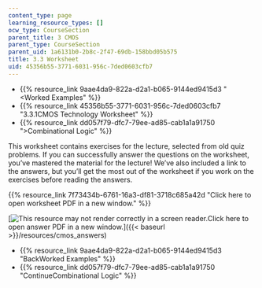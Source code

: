 ```yaml
---
content_type: page
learning_resource_types: []
ocw_type: CourseSection
parent_title: 3 CMOS
parent_type: CourseSection
parent_uid: 1a6131b0-2b8c-2f47-69db-158bbd05b575
title: 3.3 Worksheet
uid: 45356b55-3771-6031-956c-7ded0603cfb7
---
```


*   {{% resource_link 9aae4da9-822a-d2a1-b065-9144ed9415d3 "\<Worked Examples" %}}
*   {{% resource_link 45356b55-3771-6031-956c-7ded0603cfb7 "3.3.1CMOS Technology Worksheet" %}}
*   {{% resource_link dd057f79-dfc7-79ee-ad85-cab1a1a91750 "\>Combinational Logic" %}}

This worksheet contains exercises for the lecture, selected from old quiz problems. If you can successfully answer the questions on the worksheet, you’ve mastered the material for the lecture! We’ve also included a link to the answers, but you’ll get the most out of the worksheet if you work on the exercises before reading the answers.

{{% resource_link 7f73434b-6761-16a3-df81-3718c685a42d "Click here to open worksheet PDF in a new window." %}}

[![This resource may not render correctly in a screen reader.](/images/inacessible.gif)Click here to open answer PDF in a new window.]({{< baseurl >}}/resources/cmos_answers)

*   {{% resource_link 9aae4da9-822a-d2a1-b065-9144ed9415d3 "BackWorked Examples" %}}
*   {{% resource_link dd057f79-dfc7-79ee-ad85-cab1a1a91750 "ContinueCombinational Logic" %}}